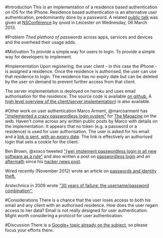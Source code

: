 #Introduction
This is an implementation of a residence based authentication on iOS for the iPhone.
Residence based authentication is an alternative user authentication, predominantly done by a password.
A related [public talk][2] was given at [NSConference][3] by qnoid in Leicester on Wednesday, 06 March 2013.

#Problem
*Thed plethora of passwords* across apps, services and devices and the overhead their usage adds.

#Motivation
To provide a simple way for users to login.
To provide a simple way for developers to implement.

#Implementation
Upon registering, the user client - in this case the iPhone - is assigned a residence. 
Once the residence is authorised, the user can use that residence to login.
The residence has no expiry date but can be deleted by the user on demand to prevent further access from that client.

The server implementation is deployed on heroku and uses email authorisation for the residence. The source code is available [on github.][4]
A [high level overview of the client/server implementation][1]) is also available.

#Other work on user authentication
Marco Arment, @marcoarment has ["implemented a crazy passwordless login system"][5] for [The Magazine][6] on the web.
Haven't come across any written public posts by Marco with details on the implementation. 
It appears that no token (e.g. a password or a residence) is used for user authorisation. The user is asked for his email and a [link is sent, with an expiry date][9].
The link is effectively an authorised login that sets a cookie for the client.

Ben Brown, @xoxco tweeted ["(we) implement passwordless login in all new software as a rule"][7] and also written a post on [passwordless login][8] and an [aftermath][10] since his [hacker news post][11].

Wired recently (November 2012) wrote an article on [passwords and identity theft.][12]

Arstechnica in 2009 wrote ["30 years of failure: the username/password combination".][13]

#Considerations
There is a chance that the user loses access to both his email and any client with an authorised residence. How does the user regain access to her data?
Email is not really designed for user authentication. Might worth considering a protocol for user authentication.

#Discussion
There is a [Google+ topic already on the subject][14], so please focus your efforts there.

[1]: https://speakerdeck.com/qnoid/user-identity
[2]: https://speakerdeck.com/qnoid/user-identity-nsconf
[3]: http://nsconference.com
[4]: https://github.com/qnoid/user_identity
[5]: http://www.marco.org/2013/02/24/the-magazine-sharing
[6]: http://the-magazine.org
[7]: https://twitter.com/xoxco/status/308607506387714048
[8]: http://notes.xoxco.com/post/27999787765/is-it-time-for-password-less-login
[9]: http://ge.tt/9jpk8Ca/v/0
[10]: http://notes.xoxco.com/post/28288684632/more-on-password-less-login
[11]: http://news.ycombinator.com/item?id=4308190
[12]: http://www.wired.com/gadgetlab/2012/11/ff-mat-honan-password-hacker/all/
[13]: http://arstechnica.com/business/2009/10/30-years-of-failure-the-user-namepassword-combination/
[14]: https://plus.google.com/116431322187209993066/posts/XWbTmuxr921
